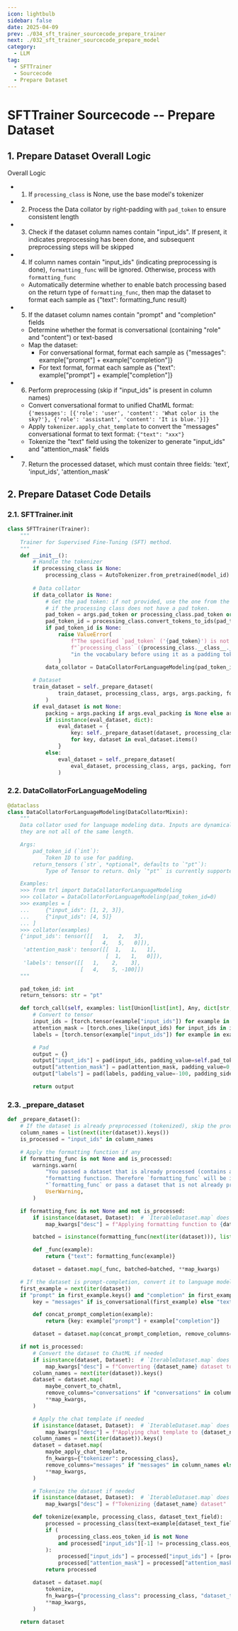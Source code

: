 ```yaml
---
icon: lightbulb
sidebar: false
date: 2025-04-09
prev: ./034_sft_trainer_sourcecode_prepare_trainer
next: ./032_sft_trainer_sourcecode_prepare_model
category:
  - LLM
tag:
  - SFTTrainer
  - Sourcecode
  - Prepare Dataset
---
```

# SFTTrainer Sourcecode -- Prepare Dataset
<!-- more -->
## 1. Prepare Dataset Overall Logic
Overall Logic
- 1. If `processing_class` is None, use the base model's tokenizer
- 2. Process the Data collator by right-padding with `pad_token` to ensure consistent length
- 3. Check if the dataset column names contain "input_ids". If present, it indicates preprocessing has been done, and subsequent preprocessing steps will be skipped
- 4. If column names contain "input_ids" (indicating preprocessing is done), `formatting_func` will be ignored. Otherwise, process with `formatting_func`
    - Automatically determine whether to enable batch processing based on the return type of `formatting_func`, then map the dataset to format each sample as {"text": formatting_func result}
- 5. If the dataset column names contain "prompt" and "completion" fields
    - Determine whether the format is conversational (containing "role" and "content") or text-based
    - Map the dataset:
        - For conversational format, format each sample as {"messages": example["prompt"] + example["completion"]}
        - For text format, format each sample as {"text": example["prompt"] + example["completion"]}
- 6. Perform preprocessing (skip if "input_ids" is present in column names)
    - Convert conversational format to unified ChatML format: `{'messages': [{'role': 'user', 'content': 'What color is the sky?'}, {'role': 'assistant', 'content': 'It is blue.'}]}`
    - Apply `tokenizer.apply_chat_template` to convert the "messages" conversational format to text format: `{"text": "xxx"}`
    - Tokenize the "text" field using the tokenizer to generate "input_ids" and "attention_mask" fields
- 7. Return the processed dataset, which must contain three fields: 'text', 'input_ids', 'attention_mask'

## 2. Prepare Dataset Code Details  
### 2.1. SFTTrainer.__init__
```python
class SFTTrainer(Trainer):
    """
    Trainer for Supervised Fine-Tuning (SFT) method.
    """
    def __init__():
        # Handle the tokenizer
        if processing_class is None:
            processing_class = AutoTokenizer.from_pretrained(model_id)
        
        # Data collator
        if data_collator is None:
            # Get the pad token: if not provided, use the one from the processing class or the eos token
            # if the processing class does not have a pad token.
            pad_token = args.pad_token or processing_class.pad_token or processing_class.eos_token
            pad_token_id = processing_class.convert_tokens_to_ids(pad_token)
            if pad_token_id is None:
                raise ValueError(
                    f"The specified `pad_token` ('{pad_token}') is not found in the vocabulary of the given "
                    f"`processing_class` ({processing_class.__class__.__name__}). Ensure that the `pad_token` exists "
                    "in the vocabulary before using it as a padding token."
                )
            data_collator = DataCollatorForLanguageModeling(pad_token_id)

        # Dataset
        train_dataset = self._prepare_dataset(
                train_dataset, processing_class, args, args.packing, formatting_func, "train"
            )
        if eval_dataset is not None:
            packing = args.packing if args.eval_packing is None else args.eval_packing
            if isinstance(eval_dataset, dict):
                eval_dataset = {
                    key: self._prepare_dataset(dataset, processing_class, args, packing, formatting_func, key)
                    for key, dataset in eval_dataset.items()
                }
            else:
                eval_dataset = self._prepare_dataset(
                    eval_dataset, processing_class, args, packing, formatting_func, "eval"
                )
```

### 2.2. DataCollatorForLanguageModeling
```python
@dataclass
class DataCollatorForLanguageModeling(DataCollatorMixin):
    """
    Data collator used for language modeling data. Inputs are dynamically padded to the maximum length of a batch if
    they are not all of the same length.

    Args:
        pad_token_id (`int`):
            Token ID to use for padding.
        return_tensors (`str`, *optional*, defaults to `"pt"`):
            Type of Tensor to return. Only `"pt"` is currently supported.

    Examples:
    >>> from trl import DataCollatorForLanguageModeling
    >>> collator = DataCollatorForLanguageModeling(pad_token_id=0)
    >>> examples = [
    ...     {"input_ids": [1, 2, 3]},
    ...     {"input_ids": [4, 5]}
    ... ]
    >>> collator(examples)
    {'input_ids': tensor([[   1,   2,   3],
                          [   4,   5,   0]]),
     'attention_mask': tensor([[  1,   1,   1],
                               [  1,   1,   0]]),
     'labels': tensor([[   1,    2,    3],
                       [   4,    5, -100]])
    """

    pad_token_id: int
    return_tensors: str = "pt"

    def torch_call(self, examples: list[Union[list[int], Any, dict[str, Any]]]) -> dict[str, Any]:
        # Convert to tensor
        input_ids = [torch.tensor(example["input_ids"]) for example in examples]
        attention_mask = [torch.ones_like(input_ids) for input_ids in input_ids]
        labels = [torch.tensor(example["input_ids"]) for example in examples]

        # Pad
        output = {}
        output["input_ids"] = pad(input_ids, padding_value=self.pad_token_id, padding_side="right")
        output["attention_mask"] = pad(attention_mask, padding_value=0, padding_side="right")
        output["labels"] = pad(labels, padding_value=-100, padding_side="right")

        return output
```

### 2.3. _prepare_dataset
```python
def _prepare_dataset():
    # If the dataset is already preprocessed (tokenized), skip the processing steps.
    column_names = list(next(iter(dataset)).keys())
    is_processed = "input_ids" in column_names

    # Apply the formatting function if any
    if formatting_func is not None and is_processed:
        warnings.warn(
            "You passed a dataset that is already processed (contains an `input_ids` field) together with a "
            "formatting function. Therefore `formatting_func` will be ignored. Either remove the "
            "`formatting_func` or pass a dataset that is not already processed.",
            UserWarning,
        )

    if formatting_func is not None and not is_processed:
        if isinstance(dataset, Dataset):  # `IterableDataset.map` does not support `desc`
            map_kwargs["desc"] = f"Applying formatting function to {dataset_name} dataset"

        batched = isinstance(formatting_func(next(iter(dataset))), list)

        def _func(example):
            return {"text": formatting_func(example)}

        dataset = dataset.map(_func, batched=batched, **map_kwargs)

    # If the dataset is prompt-completion, convert it to language modeling type
    first_example = next(iter(dataset))
    if "prompt" in first_example.keys() and "completion" in first_example.keys():
        key = "messages" if is_conversational(first_example) else "text"

        def concat_prompt_completion(example):
            return {key: example["prompt"] + example["completion"]}

        dataset = dataset.map(concat_prompt_completion, remove_columns=["prompt", "completion"])

    if not is_processed:
        # Convert the dataset to ChatML if needed
        if isinstance(dataset, Dataset):  # `IterableDataset.map` does not support `desc`
            map_kwargs["desc"] = f"Converting {dataset_name} dataset to ChatML"
        column_names = next(iter(dataset)).keys()
        dataset = dataset.map(
            maybe_convert_to_chatml,
            remove_columns="conversations" if "conversations" in column_names else None,
            **map_kwargs,
        )

        # Apply the chat template if needed
        if isinstance(dataset, Dataset):  # `IterableDataset.map` does not support `desc`
            map_kwargs["desc"] = f"Applying chat template to {dataset_name} dataset"
        column_names = next(iter(dataset)).keys()
        dataset = dataset.map(
            maybe_apply_chat_template,
            fn_kwargs={"tokenizer": processing_class},
            remove_columns="messages" if "messages" in column_names else None,  # renamed to "text"
            **map_kwargs,
        )

        # Tokenize the dataset if needed
        if isinstance(dataset, Dataset):  # `IterableDataset.map` does not support `desc`
            map_kwargs["desc"] = f"Tokenizing {dataset_name} dataset"

        def tokenize(example, processing_class, dataset_text_field):
            processed = processing_class(text=example[dataset_text_field])
            if (
                processing_class.eos_token_id is not None
                and processed["input_ids"][-1] != processing_class.eos_token_id
            ):
                processed["input_ids"] = processed["input_ids"] + [processing_class.eos_token_id]
                processed["attention_mask"] = processed["attention_mask"] + [1]
            return processed

        dataset = dataset.map(
            tokenize,
            fn_kwargs={"processing_class": processing_class, "dataset_text_field": args.dataset_text_field},
            **map_kwargs,
        )
    
    return dataset
```

